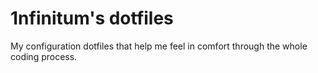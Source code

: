 # 1nfinitum's dotfiles

My configuration dotfiles that help me feel in comfort through the whole coding process.
